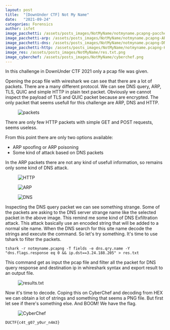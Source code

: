 ```yaml
---
layout: post
title:  "[DownUnder CTF] Not My Name"
date:   "2021-09-24"
categories: Forensics
author: isfet
image_pacchetti: /assets/posts_images/NotMyName/notmyname.pcapng-pacchetti.png
image_pacchetti-arp: /assets/posts_images/NotMyName/notmyname.pcapng-ARP.png
image_pacchetti-dns: /assets/posts_images/NotMyName/notmyname.pcapng-DNS.png
image_pacchetti-http: /assets/posts_images/NotMyName/notmyname.pcapng-HTTP.png
image_res: /assets/posts_images/NotMyName/res.txt.png
image_cyberchef: /assets/posts_images/NotMyName/cyberchef.png
---
```


In this challenge in DownUnder CTF 2021 only a pcap file was given.

Opening the pcap file with wireshark we can see that there are a lot of packets. There are a many different protocol.
We can see DNS query, ARP, TLS, QUIC and simple HTTP in plain text packet.
Obviously we cannot inspect the payload of TLS and QUIC packet because are encrypted.
The only packet that seems usefull for this challenge are ARP, DNS and HTTP.

<figure>
<img src="{{ page.image_pacchetti }}" alt="packets">
</figure>

There are only few HTTP packets with simple GET and POST requests, seems useless.

From this point there are only two options available:

- ARP spoofing or ARP poisoning
- Some kind of attack based on DNS packets

In the ARP packets there are not any kind of usefull information, so remains only some kind of DNS attack.

<figure>
<img src="{{ page.image_pacchetti-http }}" alt="HTTP">
</figure>

<figure>
<img src="{{ page.image_pacchetti-arp }}" alt="ARP">
</figure>

<figure>
<img src="{{ page.image_pacchetti-dns }}" alt="DNS">
</figure>

Inspecting the DNS query packet we can see something strange. Some of the packets are asking to the DNS server
strange name like the selected packet in the above image. This remind me some kind of DNS Exfiltration attack.
This attack basically use an encoded string that will be added to a normal site name. When the DNS search for this
site name decode the strings and execute the command.
So let's try something. It's time to use tshark to filter the packets.

```
tshark -r notmyname.pcapng -T fields -e dns.qry.name -Y "dns.flags.response eq 0 && ip.dst==3.24.188.205" > res.txt
```

This command get as input the pcap file and filter all the packet for DNS query response and destination ip
in whireshark syntax and export result to an output file.

<figure>
<img src="{{ page.image_res }}" alt="results.txt">
</figure>

Now it's time to decode.
Coping this on CyberChef and decoding from HEX we can obtain a lot of strings and something that seems a PNG file.
But first let see if there's something else.
And BOOM! We have the flag.

<figure>
<img src="{{ page.image_cyberchef }}" alt="CyberChef">
</figure>

```
DUCTF{c4t_g07_y0ur_n4m3}
```
